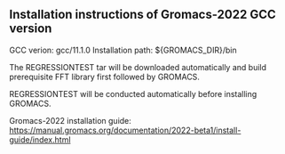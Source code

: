 ## Installation instructions of Gromacs-2022 GCC version

GCC verion: gcc/11.1.0
Installation path: ${GROMACS_DIR}/bin

The REGRESSIONTEST tar will be downloaded automatically and build prerequisite FFT library first followed by GROMACS.

REGRESSIONTEST will be conducted automatically before installing GROMACS.

Gromacs-2022 installation guide: https://manual.gromacs.org/documentation/2022-beta1/install-guide/index.html

